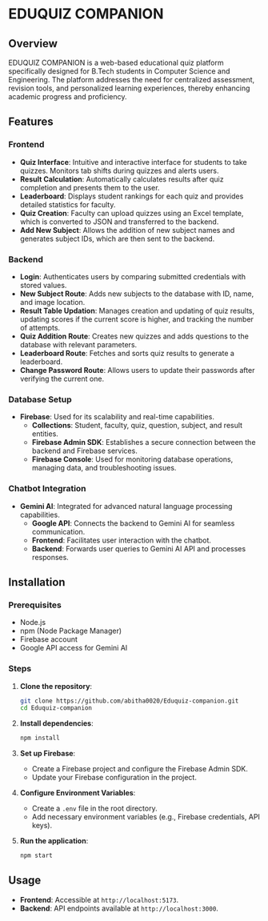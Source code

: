 
# EDUQUIZ COMPANION

## Overview
EDUQUIZ COMPANION is a web-based educational quiz platform specifically designed for B.Tech students in Computer Science and Engineering. The platform addresses the need for centralized assessment, revision tools, and personalized learning experiences, thereby enhancing academic progress and proficiency.

## Features

### Frontend
- **Quiz Interface**: Intuitive and interactive interface for students to take quizzes. Monitors tab shifts during quizzes and alerts users.
- **Result Calculation**: Automatically calculates results after quiz completion and presents them to the user.
- **Leaderboard**: Displays student rankings for each quiz and provides detailed statistics for faculty.
- **Quiz Creation**: Faculty can upload quizzes using an Excel template, which is converted to JSON and transferred to the backend.
- **Add New Subject**: Allows the addition of new subject names and generates subject IDs, which are then sent to the backend.

### Backend
- **Login**: Authenticates users by comparing submitted credentials with stored values.
- **New Subject Route**: Adds new subjects to the database with ID, name, and image location.
- **Result Table Updation**: Manages creation and updating of quiz results, updating scores if the current score is higher, and tracking the number of attempts.
- **Quiz Addition Route**: Creates new quizzes and adds questions to the database with relevant parameters.
- **Leaderboard Route**: Fetches and sorts quiz results to generate a leaderboard.
- **Change Password Route**: Allows users to update their passwords after verifying the current one.

### Database Setup
- **Firebase**: Used for its scalability and real-time capabilities.
  - **Collections**: Student, faculty, quiz, question, subject, and result entities.
  - **Firebase Admin SDK**: Establishes a secure connection between the backend and Firebase services.
  - **Firebase Console**: Used for monitoring database operations, managing data, and troubleshooting issues.

### Chatbot Integration
- **Gemini AI**: Integrated for advanced natural language processing capabilities.
  - **Google API**: Connects the backend to Gemini AI for seamless communication.
  - **Frontend**: Facilitates user interaction with the chatbot.
  - **Backend**: Forwards user queries to Gemini AI API and processes responses.

## Installation

### Prerequisites
- Node.js
- npm (Node Package Manager)
- Firebase account
- Google API access for Gemini AI

### Steps
1. **Clone the repository**:
   ```sh
   git clone https://github.com/abitha0020/Eduquiz-companion.git
   cd Eduquiz-companion
   ```

2. **Install dependencies**:
   ```sh
   npm install
   ```

3. **Set up Firebase**:
   - Create a Firebase project and configure the Firebase Admin SDK.
   - Update your Firebase configuration in the project.

4. **Configure Environment Variables**:
   - Create a `.env` file in the root directory.
   - Add necessary environment variables (e.g., Firebase credentials, API keys).

5. **Run the application**:
   ```sh
   npm start
   ```

## Usage
- **Frontend**: Accessible at `http://localhost:5173`.
- **Backend**: API endpoints available at `http://localhost:3000`.



